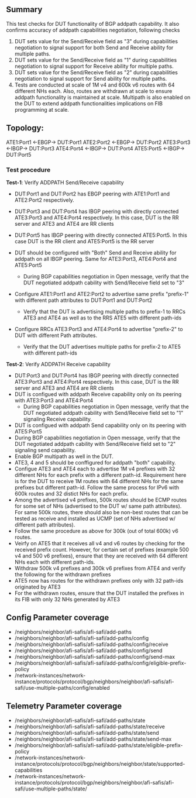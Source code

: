 ## Summary
This test checks for DUT functionality of BGP addpath capability. It also confirms accuracy of addpath capabilities negotiation, following checks
1. DUT sets value for the Send/Receive field as "3" during capabilities negotiation to signal support for both Send and Receive ability for multiple paths.
2. DUT sets value for the Send/Receive field as "1" during capabilities negotiation to signal support for Receive ability for multiple paths.
3. DUT sets value for the Send/Receive field as "2" during capabilities negotiation to signal support for Send ability for multiple paths.
4. Tests are conducted at scale of 1M v4 and 600k v6 routes with 64 different NHs each. Also, routes are withdrawn at scale to ensure addpath functionality is maintained at scale. Multipath is also enabled on the DUT to extend addpath functionalities implications on FIB programming at scale. 

## Topology:
ATE1:Port1 <-EBGP-> DUT:Port1
ATE2:Port2 <-EBGP-> DUT:Port2
ATE3:Port3 <-IBGP-> DUT:Port3
ATE4:Port4 <-IBGP-> DUT:Port4
ATE5:Port5 <-IBGP-> DUT:Port5

### Test procedure
**Test-1**: Verify ADDPATH Send/Receive capability
* DUT:Port1 and DUT:Port2 has EBGP peering with ATE1:Port1 and ATE2:Port2 respectively.
* DUT:Port3 and DUT:Port4 has IBGP peering with directly connected ATE3:Port3 and ATE4:Port4 respectively. In this case, DUT is the RR server and ATE3 and ATE4 are RR clients
* DUT:Port5 has IBGP peering with directly connected ATE5:Port5. In this case DUT is the RR client and ATE5:Port5 is the RR server
* DUT should be configured with "Both" Send and Receive ability for addpath on all IBGP peering. Same for ATE3:Port3, ATE4:Port4 and ATE5:Port5
  * During BGP capabilities negotiation in Open message, verify that the DUT negotiated addpath cability with Send/Receive field set to "3"

* Configure ATE1:Port1 and ATE2:Port2 to advertise same prefix "prefix-1" with different path attributes to DUT:Port1 and DUT:Port2
  * Verify that the DUT is advertising multiple paths to prefix-1 to RRCs ATE3 and ATE4 as well as to the RRS ATE5 with different path-ids
* Configure RRCs ATE3:Port3 and ATE4:Port4 to advertise "prefix-2" to DUT with different Path attributes.
  * Verify that the DUT advertises multiple paths for prefix-2 to ATE5 with different path-ids

**Test-2**: Verify ADDPATH Receive capability 
* DUT:Port3 and DUT:Port4 has IBGP peering with directly connected ATE3:Port3 and ATE4:Port4 respectively. In this case, DUT is the RR server and ATE3 and ATE4 are RR clients
* DUT is configued with addpath Receive capability only on its peering with ATE3:Port3 and ATE4:Port4
  * During BGP capabilities negotiation in Open message, verify that the DUT negotiated addpath cability with Send/Receive field set to "1" signaling Receive capability.
 * DUT is configued with addpath Send capability only on its peering with ATE5:Port5
  * During BGP capabilities negotiation in Open message, verify that the DUT negotiated addpath cability with Send/Receive field set to "2" signaling send capability.
 * Enable BGP multipath as well in the DUT.
 * ATE3, 4 and 5 should be conffigured for addpath "both" capability.
 * Configue ATE3 and ATE4 each to advertise 1M v4 prefixes with 32 different NHs for each prefix with a different path-id. Requirement here is for the DUT to receive 1M routes with 64 different NHs for the same prefixes but different path-id. Follow the same process for IPv6 with 600k routes and 32 distict NHs for each prefix.
  * Among the advertised v4 prefixes, 500k routes should be ECMP routes for some set of NHs (advertised to the DUT w/ same path attributes). For same 500k routes, there should also be non-best routes that can be tested as receive and installed as UCMP (set of NHs advertised w/ different path attributes).
  * Follow the same procedure as above for 300k (out of total 600k) v6 routes.
  * Veirfy on ATE5 that it receives all v4 and v6 routes by checking for the received prefix count. However, for certain set of prefixes (example 500 v4 and 500 v6 prefixes), ensure that they are received with 64 different NHs each with different path-ids.
 * Withdraw 500k v4 prefixes and 300k v6 prefixes from ATE4 and verify the following for the withdrawn prefixes
  * ATE5 now has routes for the withdrawn prefixes only with 32 path-ids originated by ATE3
  * For the withdrawn routes, ensure that the DUT installed the prefixes in its FIB with only 32 NHs generated by ATE3
 
## Config Parameter coverage
* /neighbors/neighbor/afi-safis/afi-safi/add-paths
* /neighbors/neighbor/afi-safis/afi-safi/add-paths/config
* /neighbors/neighbor/afi-safis/afi-safi/add-paths/config/receive
* /neighbors/neighbor/afi-safis/afi-safi/add-paths/config/send
* /neighbors/neighbor/afi-safis/afi-safi/add-paths/config/send-max
* /neighbors/neighbor/afi-safis/afi-safi/add-paths/config/eligible-prefix-policy
* /network-instances/network-instance/protocols/protocol/bgp/neighbors/neighbor/afi-safis/afi-safi/use-multiple-paths/config/enabled

## Telemetry Parameter coverage
* /neighbors/neighbor/afi-safis/afi-safi/add-paths/state
* /neighbors/neighbor/afi-safis/afi-safi/add-paths/state/receive
* /neighbors/neighbor/afi-safis/afi-safi/add-paths/state/send
* /neighbors/neighbor/afi-safis/afi-safi/add-paths/state/send-max
* /neighbors/neighbor/afi-safis/afi-safi/add-paths/state/eligible-prefix-policy
* /network-instances/network-instance/protocols/protocol/bgp/neighbors/neighbor/state/supported-capabilities
* /network-instances/network-instance/protocols/protocol/bgp/neighbors/neighbor/afi-safis/afi-safi/use-multiple-paths/state/
